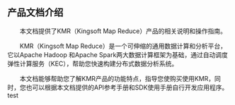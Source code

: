 ## 产品文档介绍

　　本文档提供了KMR（Kingsoft Map Reduce）产品的相关说明和操作指南。
  
　　KMR（Kingsoft Map Reduce）是一个可伸缩的通用数据计算和分析平台，它以Apache Hadoop 和Apache Spark两大数据计算框架为基础，通过自动调度弹性计算服务（KEC），帮助您快速构建分布式数据分析系统。
  
　　本文档能够帮助您了解KMR产品的功能特点，指导您使购买使用KMR，同时，您也可以根据本文档提供的API参考手册和SDK使用手册自行开发应用程序。
  test
  
  
  




